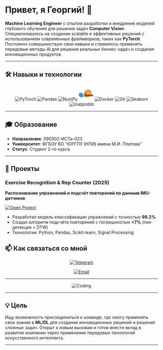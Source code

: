 # Привет, я Георгий! 👋

**Machine Learning Engineer** с опытом разработки и внедрения моделей глубокого обучения для решения задач **Computer Vision**. Специализируюсь на создании scalable и эффективных решений с использованием современных фреймворков, таких как **PyTorch**. Постоянно совершенствую свои навыки и стремлюсь применять передовые методы AI для решения реальных бизнес-задач и создания инновационных продуктов.

---

## 🛠️ Навыки и технологии

<p align="center">
  <img src="https://img.icons8.com/?size=100&id=jH4BpkMnRrU5&format=png&color=000000" alt="PyTorch" title="PyTorch" width="50" />
  <img src="https://img.icons8.com/color/48/000000/pandas.png" alt="Pandas" title="Pandas" />
  <img src="https://img.icons8.com/color/48/000000/numpy.png" alt="NumPy" title="NumPy" />
  <img src="https://raw.githubusercontent.com/devicons/devicon/ca28c779441053191ff11710fe24a9e6c23690d6/icons/scikitlearn/scikitlearn-original.svg" alt="scikit-learn" title="scikit-learn" width="48" />
  <img src="https://img.icons8.com/color/48/000000/docker.png" alt="Docker" title="Docker" />
  <img src="https://img.icons8.com/color/48/000000/git.png" alt="Git" title="Git" />
  <img src="https://camo.githubusercontent.com/23d65b5fc69e7187dd932c9ad45d78cb9f15badf4193b7a9b9868cc18286fd1c/68747470733a2f2f7777772e6564756361746976652e696f2f6170692f656470726573736f2f73686f742f353039363339363137393337343038302f696d6167652f35333030353931393133333336383332" alt="Seaborn" title="Seaborn" width="48" />
  <img src="https://matplotlib.org/2.0.2/_static/logo2.svg" alt="matplotlib" title="matplotlib" width="120" />
</p>

---

## 🎓 Образование

- **Направление**: 090302-ИСТа-023
- **Университет**: ФГБОУ ВО "ЮРГПУ (НПИ) имени М.И. Платова"
- **Статус**: Студент 2-го курса

---

## 🚀 Проекты

### Exercise Recognition & Rep Counter (2025)
**Распознавание упражнений и подсчёт повторений по данным IMU-датчиков**

[![Open Project](https://img.shields.io/badge/GitHub-Repository-blue?style=for-the-badge&logo=github)](https://github.com/ssssssshy/exercise-recognition)

- Разработал модель классификации упражнений с точностью **98.2%**
- Создал алгоритм подсчёта повторений с погрешностью **<7%** (пик-детекция + DTW)
- Технологии: Python, Pandas, Scikit-learn, Signal Processing


## 📫 Как связаться со мной
<p align="center">
  <a href="https://t.me/viberrviberrr">
    <img src="https://img.shields.io/badge/Telegram-000000?style=for-the-badge&logo=telegram&logoColor=white" alt="Telegram" />
  </a>
</p>
<p align="center">
  <a href="mailto:petrosangosa2005@gmail.com">
    <img src="https://img.shields.io/badge/Email-000000?style=for-the-badge&logo=gmail&logoColor=white" alt="Email" />
  </a>
</p>

---


<p align="center">
  <img src="https://i.pinimg.com/originals/56/33/ce/5633ce94b903bdcff71794d133f36948.gif" alt="Coding" width="500" />
</p>

---

## 💡 Цель

Ищу возможность присоединиться к команде, где смогу применять свои знания в **ML/DL** для создания инновационных решений и решения сложных задач. Открыт к новым вызовам и готов внести вклад в развитие компании через применение передовых технологий искусственного интеллекта.

---


